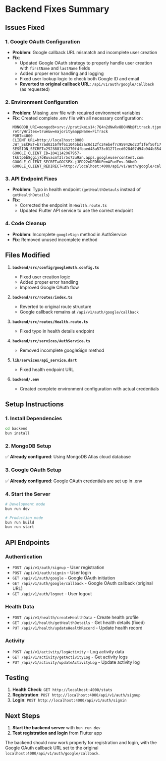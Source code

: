 # Backend Fixes Summary

## Issues Fixed

### 1. Google OAuth Configuration
- **Problem**: Google callback URL mismatch and incomplete user creation
- **Fix**: 
  - Updated Google OAuth strategy to properly handle user creation with `firstName` and `lastName` fields
  - Added proper error handling and logging
  - Fixed user lookup logic to check both Google ID and email
  - **Reverted to original callback URL**: `/api/v1/auth/google/callback` (as requested)

### 2. Environment Configuration
- **Problem**: Missing .env file with required environment variables
- **Fix**: Created complete .env file with all necessary configuration:
  ```
  MONGODB_URI=mongodb+srv://pratikmis14:7Q4n2dNwRv8DOHNb@fitrack.tjpnu8z.mongodb.net/?retryWrites=true&w=majority&appName=FiTrack
  PORT=4000
  CLIENT_URL=http://localhost:8080
  JWT_SECRET=b77ad0216f9f611045bd2ac0d12fc24ebef7c959426d23f1fef56f174e025493e85a1d3a321abcba858c74fe4c038433c1b44dc330b3ec3f380d13ba5b8e03f7
  SESSION_SECRET=2923881343270f4fbaed48a573c01271ecd028407d94b944b354034e4557b0a0c3e31fca6092583b3bac543564dbe9b2eac9703f98996a3a032c5f833e84ff1e
  GOOGLE_CLIENT_ID=1041142067957-tkktp6b8ggij7o8uvacmf3lr5s73u9an.apps.googleusercontent.com
  GOOGLE_CLIENT_SECRET=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
  GOOGLE_CLIENT_REDIRECT=http://localhost:4000/api/v1/auth/google/callback
  ```

### 3. API Endpoint Fixes
- **Problem**: Typo in health endpoint (`getHealthDetauls` instead of `getHealthDetails`)
- **Fix**: 
  - Corrected the endpoint in `Health.route.ts`
  - Updated Flutter API service to use the correct endpoint

### 4. Code Cleanup
- **Problem**: Incomplete `googleSign` method in AuthService
- **Fix**: Removed unused incomplete method

## Files Modified

1. **`backend/src/config/googleAuth.config.ts`**
   - Fixed user creation logic
   - Added proper error handling
   - Improved Google OAuth flow

2. **`backend/src/routes/index.ts`**
   - Reverted to original route structure
   - Google callback remains at `/api/v1/auth/google/callback`

3. **`backend/src/routes/Health.route.ts`**
   - Fixed typo in health details endpoint

4. **`backend/src/services/AuthService.ts`**
   - Removed incomplete googleSign method

5. **`lib/services/api_service.dart`**
   - Fixed health endpoint URL

6. **`backend/.env`**
   - Created complete environment configuration with actual credentials

## Setup Instructions

### 1. Install Dependencies
```bash
cd backend
bun install
```

### 2. MongoDB Setup
✅ **Already configured**: Using MongoDB Atlas cloud database

### 3. Google OAuth Setup
✅ **Already configured**: Google OAuth credentials are set up in .env

### 4. Start the Server
```bash
# Development mode
bun run dev

# Production mode
bun run build
bun run start
```

## API Endpoints

### Authentication
- `POST /api/v1/auth/signup` - User registration
- `POST /api/v1/auth/signin` - User login
- `GET /api/v1/auth/google` - Google OAuth initiation
- `GET /api/v1/auth/google/callback` - Google OAuth callback (original URL)
- `GET /api/v1/auth/logout` - User logout

### Health Data
- `POST /api/v1/health/createHealthData` - Create health profile
- `GET /api/v1/health/getHealthDetails` - Get health details (fixed)
- `PUT /api/v1/health/updateHealthRecord` - Update health record

### Activity
- `POST /api/v1/activity/logActivity` - Log activity data
- `GET /api/v1/activity/getActivityLog` - Get activity logs
- `PUT /api/v1/activity/updateActivityLog` - Update activity log

## Testing

1. **Health Check**: `GET http://localhost:4000/stats`
2. **Registration**: `POST http://localhost:4000/api/v1/auth/signup`
3. **Login**: `POST http://localhost:4000/api/v1/auth/signin`

## Next Steps

1. **Start the backend server** with `bun run dev`
2. **Test registration and login** from Flutter app

The backend should now work properly for registration and login, with the Google OAuth callback URL set to the original `localhost:4000/api/v1/auth/google/callback`. 